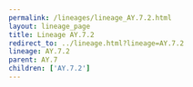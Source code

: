 ```yaml
---
permalink: /lineages/lineage_AY.7.2.html
layout: lineage_page
title: Lineage AY.7.2
redirect_to: ../lineage.html?lineage=AY.7.2
lineage: AY.7.2
parent: AY.7
children: ['AY.7.2']
---
```

